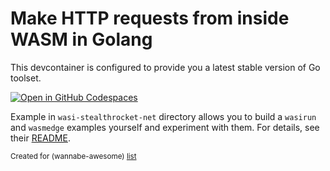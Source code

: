 # Make HTTP requests from inside WASM in Golang

This devcontainer is configured to provide you a latest stable version of Go toolset.

[![Open in GitHub Codespaces](https://github.com/codespaces/badge.svg)](https://codespaces.new/wasm-outbound-http-examples/go)


Example in `wasi-stealthrocket-net` directory allows you to build a `wasirun` and `wasmedge` examples yourself and experiment with them.
For details, see their [README](wasi-stealthrocket-net/README.md).

<sub>Created for (wannabe-awesome) [list](https://github.com/vasilev/HTTP-request-from-inside-WASM)</sub>
